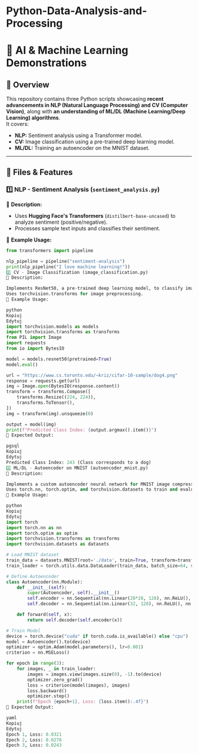 # Python-Data-Analysis-and-Processing
# 🧠 AI & Machine Learning Demonstrations

## 📌 Overview
This repository contains three Python scripts showcasing **recent advancements in NLP (Natural Language Processing) and CV (Computer Vision)**, along with **an understanding of ML/DL (Machine Learning/Deep Learning) algorithms**.  
It covers:
- **NLP:** Sentiment analysis using a Transformer model.
- **CV:** Image classification using a pre-trained deep learning model.
- **ML/DL:** Training an autoencoder on the MNIST dataset.

---

## 📂 Files & Features

### 1️⃣ **NLP - Sentiment Analysis (`sentiment_analysis.py`)**  
📌 **Description:**  
- Uses **Hugging Face's Transformers** (`distilbert-base-uncased`) to analyze sentiment (positive/negative).  
- Processes sample text inputs and classifies their sentiment.

📌 **Example Usage:**
```python
from transformers import pipeline

nlp_pipeline = pipeline("sentiment-analysis")
print(nlp_pipeline("I love machine learning!")) 
2️⃣ CV - Image Classification (image_classification.py)
📌 Description:

Implements ResNet50, a pre-trained deep learning model, to classify images.
Uses torchvision.transforms for image preprocessing.
📌 Example Usage:

python
Kopiuj
Edytuj
import torchvision.models as models
import torchvision.transforms as transforms
from PIL import Image
import requests
from io import BytesIO

model = models.resnet50(pretrained=True)
model.eval()

url = "https://www.cs.toronto.edu/~kriz/cifar-10-sample/dog4.png"
response = requests.get(url)
img = Image.open(BytesIO(response.content))
transform = transforms.Compose([
    transforms.Resize((224, 224)),
    transforms.ToTensor(),
])
img = transform(img).unsqueeze(0)

output = model(img)
print(f"Predicted Class Index: {output.argmax().item()}")
📌 Expected Output:

pgsql
Kopiuj
Edytuj
Predicted Class Index: 243 (Class corresponds to a dog)
3️⃣ ML/DL - Autoencoder on MNIST (autoencoder_mnist.py)
📌 Description:

Implements a custom autoencoder neural network for MNIST image compression & reconstruction.
Uses torch.nn, torch.optim, and torchvision.datasets to train and evaluate the model.
📌 Example Usage:

python
Kopiuj
Edytuj
import torch
import torch.nn as nn
import torch.optim as optim
import torchvision.transforms as transforms
import torchvision.datasets as datasets

# Load MNIST dataset
train_data = datasets.MNIST(root='./data', train=True, transform=transforms.ToTensor(), download=True)
train_loader = torch.utils.data.DataLoader(train_data, batch_size=64, shuffle=True)

# Define Autoencoder
class Autoencoder(nn.Module):
    def __init__(self):
        super(Autoencoder, self).__init__()
        self.encoder = nn.Sequential(nn.Linear(28*28, 128), nn.ReLU(), nn.Linear(128, 32))
        self.decoder = nn.Sequential(nn.Linear(32, 128), nn.ReLU(), nn.Linear(128, 28*28), nn.Sigmoid())

    def forward(self, x):
        return self.decoder(self.encoder(x))

# Train Model
device = torch.device("cuda" if torch.cuda.is_available() else "cpu")
model = Autoencoder().to(device)
optimizer = optim.Adam(model.parameters(), lr=0.001)
criterion = nn.MSELoss()

for epoch in range(3):
    for images, _ in train_loader:
        images = images.view(images.size(0), -1).to(device)
        optimizer.zero_grad()
        loss = criterion(model(images), images)
        loss.backward()
        optimizer.step()
    print(f"Epoch {epoch+1}, Loss: {loss.item():.4f}")
📌 Expected Output:

yaml
Kopiuj
Edytuj
Epoch 1, Loss: 0.0321
Epoch 2, Loss: 0.0278
Epoch 3, Loss: 0.0243

